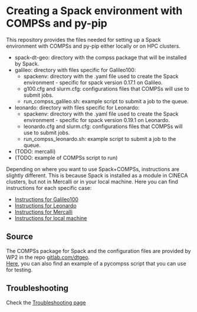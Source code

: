 # Creating a Spack environment with COMPSs and py-pip
This repository provides the files needed for setting up a Spack environment with COMPSs and py-pip either locally or on HPC clusters.
- spack-dt-geo: directory with the compss package that will be installed by Spack.
- galileo: directory with files specific for Galileo100:
   - spackenv: directory with the .yaml file used to create the Spack environment - specific for spack version 0.17.1 on Galileo.
   - g100.cfg and slurm.cfg: configurations files that COMPSs will use to submit jobs.
   - run_compss_galileo.sh: example script to submit a job to the queue.
- leonardo: directory with files specific for Leonardo:
   - spackenv: directory with the .yaml file used to create the Spack environment - specific for spack version 0.19.1 on Leonardo.
   - leonardo.cfg and slurm.cfg: configurations files that COMPSs will use to submit jobs.
   - run_compss_leonardo.sh: example script to submit a job to the queue.
- (TODO: mercalli)
- (TODO: example of COMPSs script to run)

Depending on where you want to use Spack+COMPSs, instructions are slightly different. This is because Spack is installed as a module in CINECA clusters, but not in Mercalli or in your local machine. Here you can find instructions for each specific case:   
- [Instructions for Galileo100](https://dtgeoeu-wp6-tsunamis.github.io/dt-geo-wp6-docs/spack-and-compss/galileo/)
- [Instructions for Leonardo](https://dtgeoeu-wp6-tsunamis.github.io/dt-geo-wp6-docs/spack-and-compss/leonardo/)
- [Instructions for Mercalli](https://dtgeoeu-wp6-tsunamis.github.io/dt-geo-wp6-docs/spack-and-compss/mercalli/)
- [Instructions for local machine](https://dtgeoeu-wp6-tsunamis.github.io/dt-geo-wp6-docs/spack-and-compss/local/)

## Source
The COMPSs package for Spack and the configuration files are provided by WP2 in the repo [gitlab.com/dtgeo](https://gitlab.com/dtgeo).   
[Here](https://gitlab.com/dtgeo/workflow-registry/-/tree/main/example_workflow/matmul?ref_type=heads), you can also find an example of a pycompss script that you can use for testing. 

## Troubleshooting
Check the [Troubleshooting page](https://dtgeoeu-wp6-tsunamis.github.io/dt-geo-wp6-docs/spack-and-compss/troubleshooting/)
